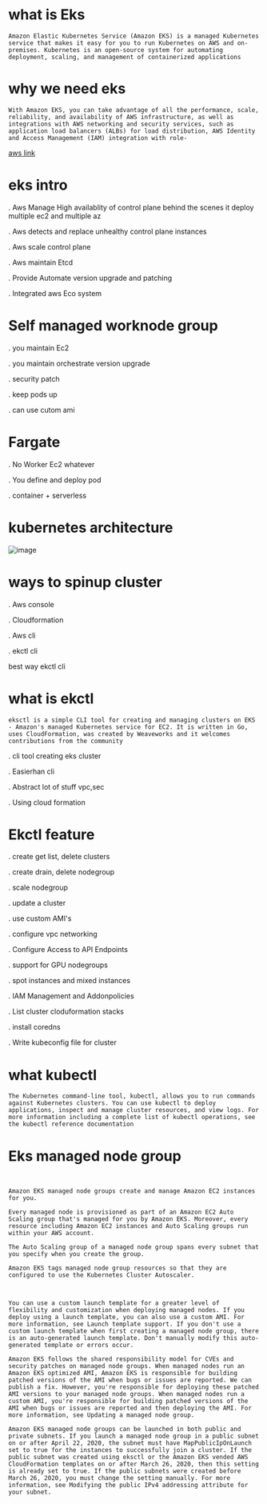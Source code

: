 # what is Eks
```
Amazon Elastic Kubernetes Service (Amazon EKS) is a managed Kubernetes service that makes it easy for you to run Kubernetes on AWS and on-premises. Kubernetes is an open-source system for automating deployment, scaling, and management of containerized applications
```

# why we need eks
```
With Amazon EKS, you can take advantage of all the performance, scale, reliability, and availability of AWS infrastructure, as well as integrations with AWS networking and security services, such as application load balancers (ALBs) for load distribution, AWS Identity and Access Management (IAM) integration with role-
```

[aws link](https://www.amazonaws.cn/en/eks/features/)


# eks intro

. Aws Manage High availablity of control plane behind the scenes it deploy multiple ec2 and multiple az

. Aws detects and replace unhealthy control plane instances

. Aws scale control plane

. Aws maintain Etcd

. Provide Automate version upgrade and patching

. Integrated aws Eco system 

# Self managed worknode group

. you maintain Ec2

. you maintain orchestrate version upgrade

. security patch 

. keep pods up

. can use cutom ami


# Fargate

. No Worker Ec2 whatever

. You define and deploy pod

. container + serverless

# kubernetes architecture

![image](https://user-images.githubusercontent.com/42309948/178093014-12654d76-d2af-4360-8919-82d7c9ece25a.png)



# ways to spinup cluster

. Aws console

. Cloudformation

. Aws cli

. ekctl cli

best way ekctl cli


# what is ekctl

```
eksctl is a simple CLI tool for creating and managing clusters on EKS - Amazon's managed Kubernetes service for EC2. It is written in Go, uses CloudFormation, was created by Weaveworks and it welcomes contributions from the community
```

. cli tool creating eks cluster

. Easierhan cli

. Abstract lot of stuff vpc,sec

. Using cloud formation 


# Ekctl feature

. create get list, delete clusters

. create drain, delete nodegroup

. scale nodegroup

. update a cluster

. use custom AMI's

. configure vpc networking

. Configure Access to API Endpoints

. support for GPU nodegroups

. spot instances and mixed instances

. IAM Management and Addonpolicies

. List cluster cloduformation stacks

. install coredns 

. Write kubeconfig file for cluster



# what kubectl
```
The Kubernetes command-line tool, kubectl, allows you to run commands against Kubernetes clusters. You can use kubectl to deploy applications, inspect and manage cluster resources, and view logs. For more information including a complete list of kubectl operations, see the kubectl reference documentation
```

# Eks managed node group

```


Amazon EKS managed node groups create and manage Amazon EC2 instances for you.

Every managed node is provisioned as part of an Amazon EC2 Auto Scaling group that's managed for you by Amazon EKS. Moreover, every resource including Amazon EC2 instances and Auto Scaling groups run within your AWS account.

The Auto Scaling group of a managed node group spans every subnet that you specify when you create the group.

Amazon EKS tags managed node group resources so that they are configured to use the Kubernetes Cluster Autoscaler.



You can use a custom launch template for a greater level of flexibility and customization when deploying managed nodes. If you deploy using a launch template, you can also use a custom AMI. For more information, see Launch template support. If you don't use a custom launch template when first creating a managed node group, there is an auto-generated launch template. Don't manually modify this auto-generated template or errors occur.

Amazon EKS follows the shared responsibility model for CVEs and security patches on managed node groups. When managed nodes run an Amazon EKS optimized AMI, Amazon EKS is responsible for building patched versions of the AMI when bugs or issues are reported. We can publish a fix. However, you're responsible for deploying these patched AMI versions to your managed node groups. When managed nodes run a custom AMI, you're responsible for building patched versions of the AMI when bugs or issues are reported and then deploying the AMI. For more information, see Updating a managed node group.

Amazon EKS managed node groups can be launched in both public and private subnets. If you launch a managed node group in a public subnet on or after April 22, 2020, the subnet must have MapPublicIpOnLaunch set to true for the instances to successfully join a cluster. If the public subnet was created using eksctl or the Amazon EKS vended AWS CloudFormation templates on or after March 26, 2020, then this setting is already set to true. If the public subnets were created before March 26, 2020, you must change the setting manually. For more information, see Modifying the public IPv4 addressing attribute for your subnet.

```
